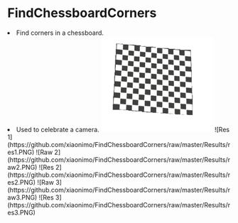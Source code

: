 # FindChessboardCorners
<li>Find corners in a chessboard.
<li>Used to celebrate a camera.

<img src="https://github.com/xiaonimo/FindChessboardCorners/raw/master/Results/raw1.PNG" width=50%/>
![Res 1](https://github.com/xiaonimo/FindChessboardCorners/raw/master/Results/res1.PNG)
![Raw 2](https://github.com/xiaonimo/FindChessboardCorners/raw/master/Results/raw2.PNG)
![Res 2](https://github.com/xiaonimo/FindChessboardCorners/raw/master/Results/res2.PNG)
![Raw 3](https://github.com/xiaonimo/FindChessboardCorners/raw/master/Results/raw3.PNG)
![Res 3](https://github.com/xiaonimo/FindChessboardCorners/raw/master/Results/res3.PNG)
